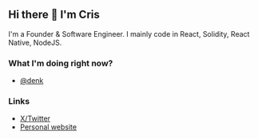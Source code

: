 ## Hi there 👋 I'm Cris
I'm a Founder & Software Engineer. I mainly code in React, Solidity, React Native, NodeJS.


### What I'm doing right now?
- [@denk](https://getdenk.com)


### Links
- [X/Twitter](https://twitter.com/crislenta)
- [Personal website](https://crislenta.com)
